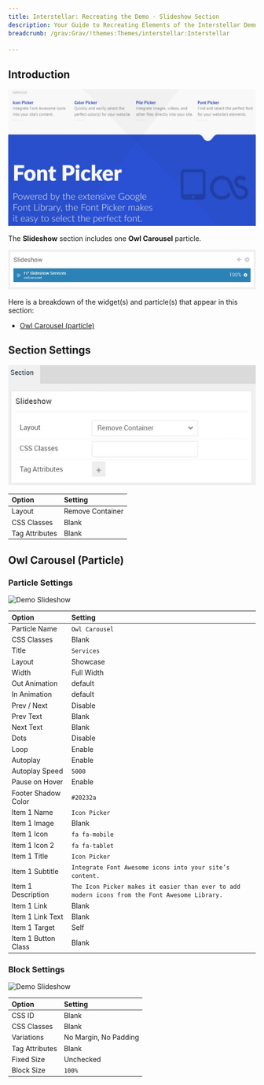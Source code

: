 ```yaml
---
title: Interstellar: Recreating the Demo - Slideshow Section
description: Your Guide to Recreating Elements of the Interstellar Demo for Grav
breadcrumb: /grav:Grav/!themes:Themes/interstellar:Interstellar

---
```


## Introduction

![](assets/demo_3.jpeg)

The **Slideshow** section includes one **Owl Carousel** particle.

![](assets/home_slideshow.jpeg)

Here is a breakdown of the widget(s) and particle(s) that appear in this section:

* [Owl Carousel (particle)](#owl-carousel-(particle))

## Section Settings

![](assets/demo_slideshow_settings.jpeg)

| Option           | Setting          |
| :--------------- | :----------      |
| Layout           | Remove Container |
| CSS Classes      | Blank            |
| Tag Attributes   | Blank            |

## Owl Carousel (Particle)

### Particle Settings

![Demo Slideshow](demo_slideshow_1.jpeg)

| Option              | Setting                                                                                        |
| :-----              | :-----                                                                                         |
| Particle Name       | `Owl Carousel`                                                                                 |
| CSS Classes         | Blank                                                                                          |
| Title               | `Services`                                                                                     |
| Layout              | Showcase                                                                                       |
| Width               | Full Width                                                                                     |
| Out Animation       | default                                                                                        |
| In Animation        | default                                                                                        |
| Prev / Next         | Disable                                                                                        |
| Prev Text           | Blank                                                                                          |
| Next Text           | Blank                                                                                          |
| Dots                | Disable                                                                                        |
| Loop                | Enable                                                                                         |
| Autoplay            | Enable                                                                                         |
| Autoplay Speed      | `5000`                                                                                         |
| Pause on Hover      | Enable                                                                                         |
| Footer Shadow Color | `#20232a`                                                                                      |
| Item 1 Name         | `Icon Picker`                                                                                  |
| Item 1 Image        | Blank                                                                                          |
| Item 1 Icon         | `fa fa-mobile`                                                                                 |
| Item 1 Icon 2       | `fa fa-tablet`                                                                                 |
| Item 1 Title        | `Icon Picker`                                                                                  |
| Item 1 Subtitle     | `Integrate Font Awesome icons into your site’s content.`                                       |
| Item 1 Description  | `The Icon Picker makes it easier than ever to add modern icons from the Font Awesome Library.` |
| Item 1 Link         | Blank                                                                                          |
| Item 1 Link Text    | Blank                                                                                          |
| Item 1 Target       | Self                                                                                           |
| Item 1 Button Class | Blank                                                                                          |

### Block Settings

![Demo Slideshow](demo_slideshow_2.jpeg)

| Option         | Setting               |
| :-----         | :-----                |
| CSS ID         | Blank                 |
| CSS Classes    | Blank                 |
| Variations     | No Margin, No Padding |
| Tag Attributes | Blank                 |
| Fixed Size     | Unchecked             |
| Block Size     | `100%`                |
